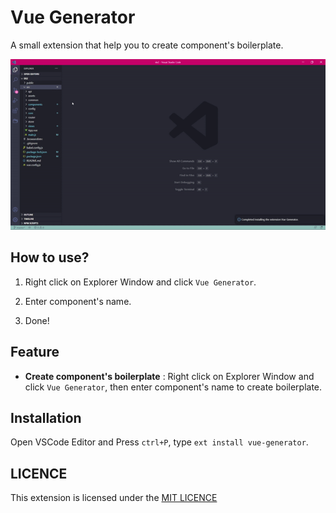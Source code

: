 # Vue Generator

A small extension that help you to create component's boilerplate.

![Vue Generator](./public/generator.gif)

## How to use?

1. Right click on Explorer Window and click `Vue Generator`.

2. Enter component's name.

3. Done!

## Feature

- **Create component's boilerplate** : Right click on Explorer Window and click `Vue Generator`, then enter component's name to create boilerplate.

## Installation

Open VSCode Editor and Press `ctrl+P`, type `ext install vue-generator`.

## LICENCE

This extension is licensed under the [MIT LICENCE](./LICENCE)
